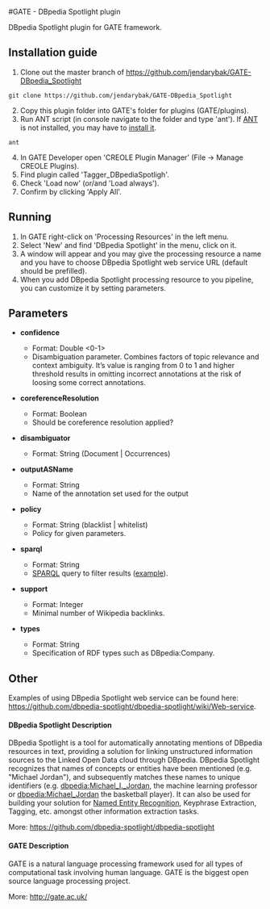 #GATE - DBpedia Spotlight plugin

DBpedia Spotlight plugin for GATE framework.

## Installation guide 
1.  Clone out the master branch of https://github.com/jendarybak/GATE-DBpedia_Spotlight
```
git clone https://github.com/jendarybak/GATE-DBpedia_Spotlight
```

2.  Copy this plugin folder into GATE's folder for plugins (GATE/plugins).
3.  Run ANT script (in console navigate to the folder and type 'ant'). If [ANT](http://ant.apache.org/) is not installed, you may have to [install it](http://ant.apache.org/bindownload.cgi).
```
ant
```
4.  In GATE Developer open 'CREOLE Plugin Manager' (File -> Manage CREOLE Plugins).
5.  Find plugin called 'Tagger_DBpediaSpotligh'.
6.  Check 'Load now' (or/and 'Load always').
7.  Confirm by clicking 'Apply All'.

## Running
1.  In GATE right-click on 'Processing Resources' in the left menu.
2.  Select 'New' and find 'DBpedia Spotlight' in the menu, click on it.
3.  A window will appear and you may give the processing resource a name and you have to choose DBpedia Spotlight web service URL (default should be prefilled).
4.  When you add DBpedia Spotlight processing resource to you pipeline, you can customize it by setting parameters.

## Parameters

*   __confidence__

    * Format: Double <0-1>
    * Disambiguation parameter. Combines factors of topic relevance and context ambiguity. It’s value is ranging from 0 to 1 and higher threshold results in omitting incorrect annotations at the risk of loosing some correct annotations.
*   __coreferenceResolution__

    * Format: Boolean
    * Should be coreference resolution applied?
*   __disambiguator__

    * Format: String (Document | Occurrences)
*   __outputASName__

    * Format: String
    * Name of the annotation set used for the output
*   __policy__

    * Format: String (blacklist | whitelist)
    * Policy for given parameters.
*   __sparql__

    * Format: String
    * [SPARQL](http://www.w3.org/TR/sparql11-query/) query to filter results ([example](https://github.com/dbpedia-spotlight/dbpedia-spotlight/wiki/Web-service)).
*   __support__

    * Format: Integer
    * Minimal number of Wikipedia backlinks.    
*   __types__

    * Format: String
    * Specification of RDF types such as DBpedia:Company.            

## Other
Examples of using DBpedia Spotlight web service can be found here: https://github.com/dbpedia-spotlight/dbpedia-spotlight/wiki/Web-service.

#### DBpedia Spotlight Description

DBpedia Spotlight is a tool for automatically annotating mentions of DBpedia resources in text, providing a solution for linking unstructured information sources to the Linked Open Data cloud through DBpedia. DBpedia Spotlight recognizes that names of concepts or entities have been mentioned (e.g. "Michael Jordan"), and subsequently matches these names to unique identifiers (e.g. [dbpedia:Michael_I._Jordan](http://dbpedia.org/page/Michael_I._Jordan), the machine learning professor or [dbpedia:Michael_Jordan](http://dbpedia.org/page/Michael_Jordan) the basketball player). It can also be used for building your solution for [Named Entity Recognition](http://en.wikipedia.org/wiki/Named_entity_recognition), Keyphrase Extraction, Tagging, etc. amongst other information extraction tasks.

More: https://github.com/dbpedia-spotlight/dbpedia-spotlight

#### GATE Description

GATE is a natural language processing framework used for all types of computational task involving human language. GATE is the biggest open source language processing project.

More: http://gate.ac.uk/